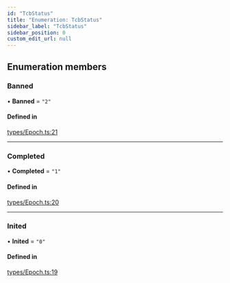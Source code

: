 ```yaml
---
id: "TcbStatus"
title: "Enumeration: TcbStatus"
sidebar_label: "TcbStatus"
sidebar_position: 0
custom_edit_url: null
---
```


## Enumeration members

### Banned

• **Banned** = `"2"`

#### Defined in

[types/Epoch.ts:21](https://github.com/Super-Protocol/sp-sdk-js/blob/bbd7f28/src/types/Epoch.ts#L21)

___

### Completed

• **Completed** = `"1"`

#### Defined in

[types/Epoch.ts:20](https://github.com/Super-Protocol/sp-sdk-js/blob/bbd7f28/src/types/Epoch.ts#L20)

___

### Inited

• **Inited** = `"0"`

#### Defined in

[types/Epoch.ts:19](https://github.com/Super-Protocol/sp-sdk-js/blob/bbd7f28/src/types/Epoch.ts#L19)
